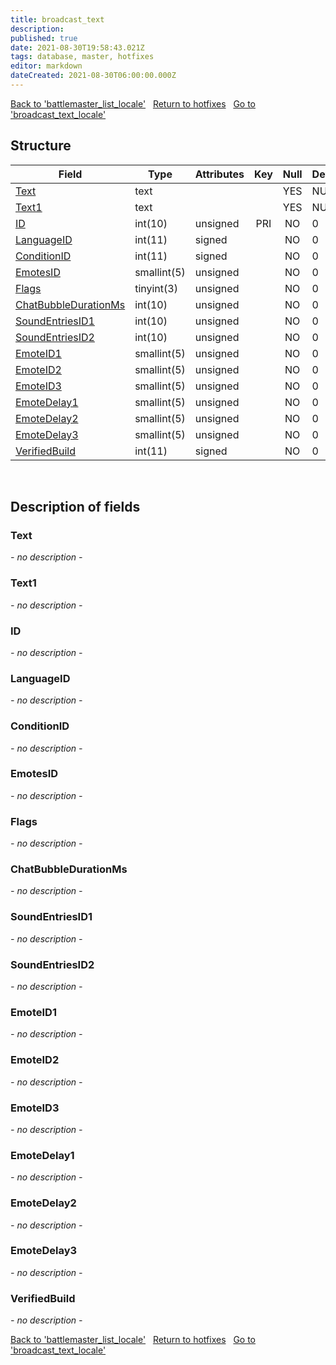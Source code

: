 ```yaml
---
title: broadcast_text
description: 
published: true
date: 2021-08-30T19:58:43.021Z
tags: database, master, hotfixes
editor: markdown
dateCreated: 2021-08-30T06:00:00.000Z
---
```


<a href="https://dev.trinitycore.info/en/database/master/hotfixes/battlemaster_list_locale" class="mt-5 v-btn v-btn--depressed v-btn--flat v-btn--outlined theme--light v-size--default darkblue--text text--lighten-3"><span class="v-btn__content"><i aria-hidden="true" class="v-icon notranslate v-icon--left mdi mdi-arrow-left theme--light"></i><span>Back to 'battlemaster_list_locale'</span></span></a>&nbsp;&nbsp;&nbsp;<a href="https://dev.trinitycore.info/en/database/master/hotfixes/home" class="mt-5 v-btn v-btn--depressed v-btn--flat v-btn--outlined theme--light v-size--default darkblue--text text--lighten-3"><span class="v-btn__content"><i aria-hidden="true" class="v-icon notranslate v-icon--left mdi mdi-home-outline theme--light"></i><span>Return to hotfixes</span></span></a>&nbsp;&nbsp;&nbsp;<a href="https://dev.trinitycore.info/en/database/master/hotfixes/broadcast_text_locale" class="mt-5 v-btn v-btn--depressed v-btn--flat v-btn--outlined theme--light v-size--default darkblue--text text--lighten-3"><span class="v-btn__content"><span>Go to 'broadcast_text_locale'</span><i aria-hidden="true" class="v-icon notranslate v-icon--right mdi mdi-arrow-right theme--light"></i></span></a>

## Structure

| Field | Type | Attributes | Key | Null | Default | Extra | Comment |
| --- | --- | --- | :---: | :---: | --- | --- | --- |
| [Text](#text) | text |  |  | YES | NULL |  |  |
| [Text1](#text1) | text |  |  | YES | NULL |  |  |
| [ID](#id) | int(10) | unsigned | PRI | NO | 0 |  |  |
| [LanguageID](#languageid) | int(11) | signed |  | NO | 0 |  |  |
| [ConditionID](#conditionid) | int(11) | signed |  | NO | 0 |  |  |
| [EmotesID](#emotesid) | smallint(5) | unsigned |  | NO | 0 |  |  |
| [Flags](#flags) | tinyint(3) | unsigned |  | NO | 0 |  |  |
| [ChatBubbleDurationMs](#chatbubbledurationms) | int(10) | unsigned |  | NO | 0 |  |  |
| [SoundEntriesID1](#soundentriesid1) | int(10) | unsigned |  | NO | 0 |  |  |
| [SoundEntriesID2](#soundentriesid2) | int(10) | unsigned |  | NO | 0 |  |  |
| [EmoteID1](#emoteid1) | smallint(5) | unsigned |  | NO | 0 |  |  |
| [EmoteID2](#emoteid2) | smallint(5) | unsigned |  | NO | 0 |  |  |
| [EmoteID3](#emoteid3) | smallint(5) | unsigned |  | NO | 0 |  |  |
| [EmoteDelay1](#emotedelay1) | smallint(5) | unsigned |  | NO | 0 |  |  |
| [EmoteDelay2](#emotedelay2) | smallint(5) | unsigned |  | NO | 0 |  |  |
| [EmoteDelay3](#emotedelay3) | smallint(5) | unsigned |  | NO | 0 |  |  |
| [VerifiedBuild](#verifiedbuild) | int(11) | signed |  | NO | 0 |  |  |
&nbsp;
## Description of fields

### Text
*- no description -*
&nbsp;

### Text1
*- no description -*
&nbsp;

### ID
*- no description -*
&nbsp;

### LanguageID
*- no description -*
&nbsp;

### ConditionID
*- no description -*
&nbsp;

### EmotesID
*- no description -*
&nbsp;

### Flags
*- no description -*
&nbsp;

### ChatBubbleDurationMs
*- no description -*
&nbsp;

### SoundEntriesID1
*- no description -*
&nbsp;

### SoundEntriesID2
*- no description -*
&nbsp;

### EmoteID1
*- no description -*
&nbsp;

### EmoteID2
*- no description -*
&nbsp;

### EmoteID3
*- no description -*
&nbsp;

### EmoteDelay1
*- no description -*
&nbsp;

### EmoteDelay2
*- no description -*
&nbsp;

### EmoteDelay3
*- no description -*
&nbsp;

### VerifiedBuild
*- no description -*
&nbsp;

<a href="https://dev.trinitycore.info/en/database/master/hotfixes/battlemaster_list_locale" class="mt-5 v-btn v-btn--depressed v-btn--flat v-btn--outlined theme--light v-size--default darkblue--text text--lighten-3"><span class="v-btn__content"><i aria-hidden="true" class="v-icon notranslate v-icon--left mdi mdi-arrow-left theme--light"></i><span>Back to 'battlemaster_list_locale'</span></span></a>&nbsp;&nbsp;&nbsp;<a href="https://dev.trinitycore.info/en/database/master/hotfixes/home" class="mt-5 v-btn v-btn--depressed v-btn--flat v-btn--outlined theme--light v-size--default darkblue--text text--lighten-3"><span class="v-btn__content"><i aria-hidden="true" class="v-icon notranslate v-icon--left mdi mdi-home-outline theme--light"></i><span>Return to hotfixes</span></span></a>&nbsp;&nbsp;&nbsp;<a href="https://dev.trinitycore.info/en/database/master/hotfixes/broadcast_text_locale" class="mt-5 v-btn v-btn--depressed v-btn--flat v-btn--outlined theme--light v-size--default darkblue--text text--lighten-3"><span class="v-btn__content"><span>Go to 'broadcast_text_locale'</span><i aria-hidden="true" class="v-icon notranslate v-icon--right mdi mdi-arrow-right theme--light"></i></span></a>

